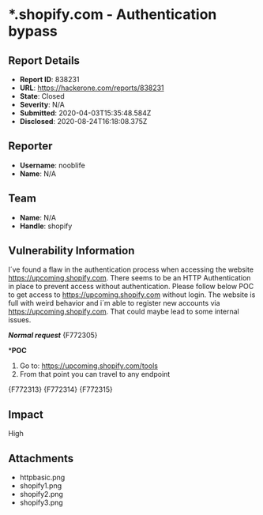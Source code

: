 # *.shopify.com - Authentication bypass

## Report Details
- **Report ID**: 838231
- **URL**: https://hackerone.com/reports/838231
- **State**: Closed
- **Severity**: N/A
- **Submitted**: 2020-04-03T15:35:48.584Z
- **Disclosed**: 2020-08-24T16:18:08.375Z

## Reporter
- **Username**: nooblife
- **Name**: N/A

## Team
- **Name**: N/A
- **Handle**: shopify

## Vulnerability Information
I´ve found a flaw in the authentication process when accessing the website https://upcoming.shopify.com. There seems to be an HTTP Authentication in place to prevent access without authentication. Please follow below POC to get access to https://upcoming.shopify.com without login. The website is full with weird behavior and i´m able to register new accounts via https://upcoming.shopify.com. That could maybe lead to some internal issues.

***Normal request***
{F772305}

***POC**
1) Go to: https://upcoming.shopify.com/tools
2) From that point you can travel to any endpoint

{F772313}
{F772314}
{F772315}

## Impact

High

## Attachments
- httpbasic.png
- shopify1.png
- shopify2.png
- shopify3.png
